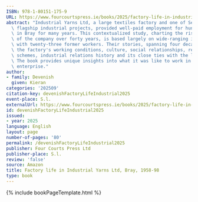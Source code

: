 ```yaml
---
ISBN: 978-1-80151-175-9
URL: https://www.fourcourtspress.ie/books/2025/factory-life-in-industrial-yarns-ltd-bray-1958-98
abstract: "Industrial Yarns Ltd, a large textiles factory and one of Se\xE1 n Lemass's\
  \ flagship industrial projects, provided well-paid employment for hundreds of workers\
  \ in Bray for many years. This contextualized study, charting the rise and fall\
  \ of the company over forty years, is based largely on wide-ranging interviews conducted\
  \ with twenty-three former workers. Their stories, spanning four decades, uncover\
  \ the factory's working conditions, culture, social relationships, remuneration\
  \ schemes, industrial relations history and its close ties with the local community.\
  \ The book provides unique insights into what it was like to work in this remarkable\
  \ enterprise."
author:
- family: Devenish
  given: Kieran
categories: '202509'
citation-key: devenishFactoryLifeIndustrial2025
event-place: S.l.
externalUrl: https://www.fourcourtspress.ie/books/2025/factory-life-in-industrial-yarns-ltd-bray-1958-98
id: devenishFactoryLifeIndustrial2025
issued:
- year: 2025
language: English
layout: page
number-of-pages: '80'
permalink: /devenishFactoryLifeIndustrial2025
publisher: Four Courts Press Ltd
publisher-place: S.l.
review: 'false'
source: Amazon
title: Factory life in Industrial Yarns Ltd, Bray, 1958-98
type: book
---
```

{% include bookPageTemplate.html %}